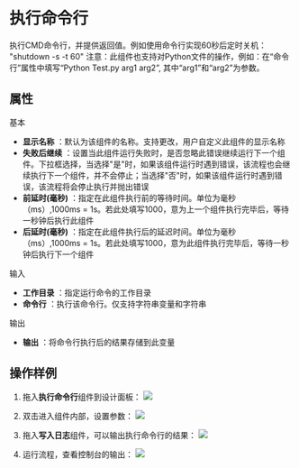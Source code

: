 # 执行命令行

执行CMD命令行，并提供返回值。例如使用命令行实现60秒后定时关机： &quot;shutdown -s -t 60&quot;
注意：此组件也支持对Python文件的操作，例如：在“命令行”属性中填写“Python Test.py arg1 arg2”, 其中“arg1”和“arg2”为参数。

## 属性
基本
- **显示名称** ：默认为该组件的名称。支持更改，用户自定义此组件的显示名称
- **失败后继续** ：设置当此组件运行失败时，是否忽略此错误继续运行下一个组件。下拉框选择，当选择"是"时，如果该组件运行时遇到错误，该流程也会继续执行下一个组件，并不会停止；当选择"否"时，如果该组件运行时遇到错误，该流程将会停止执行并抛出错误
- **前延时(毫秒)** ：指定在此组件执行前的等待时间。单位为毫秒（ms）,1000ms = 1s。若此处填写1000，意为上一个组件执行完毕后，等待一秒钟后执行此组件
- **后延时(毫秒)** ：指定在此组件执行后的延迟时间。单位为毫秒（ms）,1000ms = 1s。若此处填写1000，意为此组件执行完毕后，等待一秒钟后执行下一个组件


输入

- **工作目录** ：指定运行命令的工作目录
- **命令行** ：执行该命令行。仅支持字符串变量和字符串

输出

- **输出** ：将命令行执行后的结果存储到此变量

## 操作样例
1. 拖入**执行命令行**组件到设计面板：
![](https://docimages.blob.core.chinacloudapi.cn/images/Activities/executeCmd-1.png)

2. 双击进入组件内部，设置参数：
![](https://docimages.blob.core.chinacloudapi.cn/images/Activities/executeCmd-2.png)

3. 拖入**写入日志**组件，可以输出执行命令行的结果：
![](https://docimages.blob.core.chinacloudapi.cn/images/Activities/executeCmd-3.png)

4. 运行流程，查看控制台的输出：
![](https://docimages.blob.core.chinacloudapi.cn/images/Activities/executeCmd-4.png)
